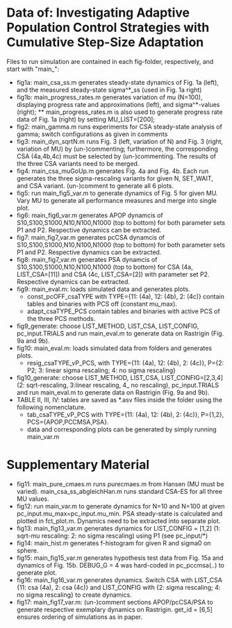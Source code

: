 # Data of: Investigating Adaptive Population Control Strategies with Cumulative Step-Size Adaptation

Files to run simulation are contained in each fig-folder, respectively, and start with "main_":
* fig1a: main_csa_ss.m generates steady-state dynamics of Fig. 1a (left), and the measured steady-state sigma^*_ss (used in Fig. 1a right)
* fig1b: main_progress_rates.m generates variation of mu (N=100), displaying progress rate and approximations (left), and sigma^*-values (right); 
** main_progress_rates.m is also used to generate progress rate data of Fig. 1a (right) by setting MU_LIST=[200];
* fig2: main_gamma.m runs experiments for CSA steady-state analysis of gamma; switch configurations as given in comments
* fig3: main_dyn_sqrtN.m runs Fig. 3 (left, variation of N) and Fig. 3 (right, variation of MU) by (un-)commenting; furthermore, the corresponding CSA (4a,4b,4c) must be selected by (un-)commenting. The results of the three CSA variants need to be merged.
* fig4: main_csa_muGoUp.m generates Fig. 4a and Fig. 4b. Each run generates the three sigma-rescaling variants for given N, SET_WAIT, and CSA variant.
(un-)comment to generate all 6 plots. 
* fig5: run main_fig5_var.m to generate dynamics of Fig. 5 for given MU. Vary MU to generate all performance measures and merge into single plot.
* fig6: main_fig6_var.m generates APOP dynamcis of S10,S100,S1000,N10,N100,N1000 (top to bottom) for both parameter sets P1 and P2. Respective dynamics can be extracted. 
* fig7: main_fig7_var.m generates pcCSA dynamcis of S10,S100,S1000,N10,N100,N1000 (top to bottom) for both parameter sets P1 and P2. Respective dynamics can be extracted. 
* fig8: main_fig7_var.m generates PSA dynamcis of S10,S100,S1000,N10,N100,N1000 (top to bottom) for CSA (4a, LIST_CSA=[11])  and CSA (4c, LIST_CSA=[2]) with parameter set P2. Respective dynamics can be extracted. 
* fig9: main_eval.m: loads simulated data and generates plots.
	* const_pcOFF_csaTYPE with TYPE={11: (4a), 12: (4b), 2: (4c)} contain tables and binaries with PCS off (constant mu_max).
	* adapt_csaTYPE_PCS contain tables and binaries with active PCS of the three PCS methods.
* fig9_generate: choose LIST_METHOD, LIST_CSA, LIST_CONFIG, pc_input.TRIALS and run main_eval.m to generate data on Rastrigin (Fig. 9a and 9b).
* fig10: main_eval.m: loads simulated data from folders and generates plots.
	* resig_csaTYPE_vP_PCS, with TYPE={11: (4a), 12: (4b), 2: (4c)}, P={2: P2; 3: linear sigma rescaling; 4: no sigma rescaling}
* fig10_generate: choose LIST_METHOD, LIST_CSA, LIST_CONFIG=[2,3,4] (2: sqrt-rescaling, 3:linear rescaling, 4_ no rescaling), pc_input.TRIALS and run main_eval.m to generate data on Rastrigin (Fig. 9a and 9b).
* TABLE II, III, IV: tables are saved as *.asv files inside the folder using the following nomenclature.
	* tab_csaTYPE_vP_PCS with TYPE={11: (4a), 12: (4b), 2: (4c)}, P={1,2}, PCS={APOP,PCCMSA,PSA}.
	* data and corresponding plots can be generated by simply running main_var.m

# Supplementary Material
* fig11: main_pure_cmaes.m runs purecmaes.m from Hansen (MU must be varied). main_csa_ss_abgleichHan.m runs standard CSA-ES for all three MU values.
* fig12: run main_var.m to generate dynamics for N=10 and N=100 at given pc_input.mu_max=pc_input.mu_min. PSA steady-state is calculated and plotted in fct_plot.m. Dynamics need to be extracted into separate plot.
* fig13: main_fig13_var.m generates dynamics for LIST_CONFIG = [1,2] (1: sqrt-mu rescaling: 2: no sigma rescaling) using P1 (see pc_input/*)
* fig14: main_hist.m generates f-histogram for given R and sigma0 on sphere.
* fig15: main_fig15_var.m generates hypothesis test data from Fig. 15a and dynamics of Fig. 15b. DEBUG_G = 4 was hard-coded in pc_pccmsa(..) to generate plot.
* fig16: main_fig16_var.m generates dynamics. Switch CSA with LIST_CSA {11: csa (4a), 2: csa (4c)} and LIST_CONFIG with {2: sigma rescaling; 4: no sigma rescaling} to create dynamics.
* fig17: main_fig17_var.m: (un-)comment sections APOP/pcCSA/PSA to generate respective exemplary dynamics on Rastrigin. get_id = [6,5] ensures ordering of simulations as in paper.
